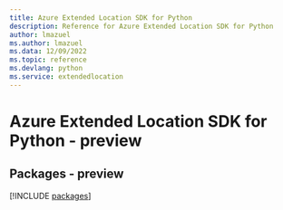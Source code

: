 ```yaml
---
title: Azure Extended Location SDK for Python
description: Reference for Azure Extended Location SDK for Python
author: lmazuel
ms.author: lmazuel
ms.data: 12/09/2022
ms.topic: reference
ms.devlang: python
ms.service: extendedlocation
---
```

# Azure Extended Location SDK for Python - preview
## Packages - preview
[!INCLUDE [packages](extended-location-index.md)]